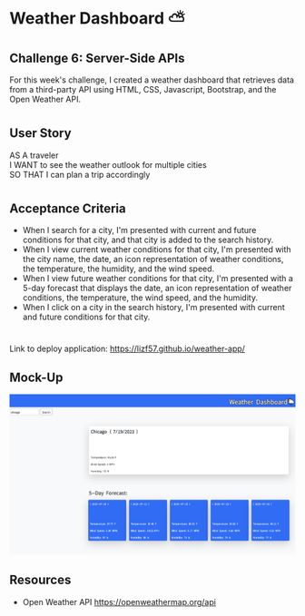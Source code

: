 # Weather Dashboard ⛅️

## Challenge 6: Server-Side APIs

For this week's challenge, I created a weather dashboard that retrieves data from a third-party API using HTML, CSS, Javascript, Bootstrap, and the Open Weather API.

#

## User Story
AS A traveler
<br>
I WANT to see the weather outlook for multiple cities
<br>
SO THAT I can plan a trip accordingly

#

## Acceptance Criteria
- When I search for a city, I'm presented with current and future conditions for that city, and that city is added to the search history.
- When I view current weather conditions for that city, I'm presented with the city name, the date, an icon representation of weather conditions, the temperature, the humidity, and the wind speed.
- When I view future weather conditions for that city, I'm presented with a 5-day forecast that displays the date, an icon representation of weather conditions, the temperature, the wind speed, and the humidity.
- When I click on a city in the search history, I'm presented with current and future conditions for that city.

#

Link to deploy application: https://lizf57.github.io/weather-app/ 

## Mock-Up
![Project Screenshot](./images/screenshot-weather.png)

## Resources

- Open Weather API
    https://openweathermap.org/api 
